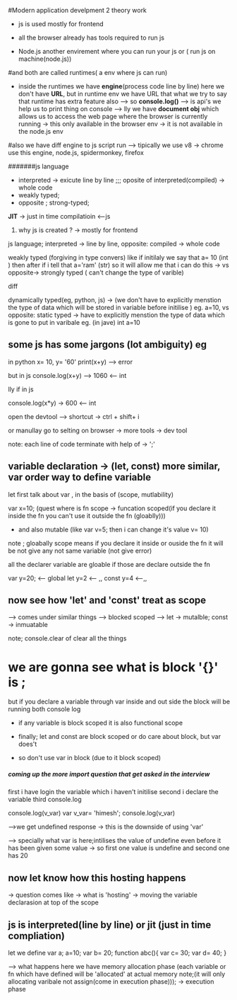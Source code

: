 #Modern application develpment 2 theory work

- js is used mostly for frontend

- all the browser already has tools required to run js
- Node.js another envirement where you can run your js or ( run js on machine(node.js))

#and both are called runtimes( a env where js can run)

- inside the runtimes we have **engine**(process code line by line) here we don't have **URL**, but in runtime env we have URL that what we try to say that runtime has extra feature also
  --> so **console.log()** --> is api's we help us to print thing on console
  --> lly we have **document obj** which allows us to access the web page where the browser is currently running -> this only available in the browser env -> it is not available in the node.js env

#also we have diff engine to js script run --> tipically we use v8 -> chrome use this engine, node.js, spidermonkey, firefox

#######js language

- interpreted -> exicute line by line ;;; oposite of interpreted(compiled) -> whole code
- weakly typed;
- opposite ; strong-typed;

**JIT** -> just in time compilatioin <--js

1. why js is created ?
   -> mostly for frontend

js language;
interpreted -> line by line, opposite: compiled -> whole code

weakly typed (forgiving in type convers) like if initilaly we say that a= 10 (int ) then after if i tell that a='ram' (str) so it will allow me that i can do this -> vs opposite-> strongly typed ( can't change the type of varible)

diff

dynamically typed(eg, python, js) -> (we don't have to explicitly menstion the type of data which will be stored in variable before initilise ) eg. a=10, vs opposite: static typed -> have to explicitly menstion the type of data which is gone to put in varibale eg. (in jave) int a=10

## some js has some jargons (lot ambiguity) eg

in python
x= 10, y= '60'
print(x+y) --> error

but in js
console.log(x+y) --> 1060 <-- int

lly if
in js

console.log(x\*y) -> 600 <-- int

open the devtool --> shortcut -> ctrl + shift+ i

or manullay go to selting on browser -> more tools -> dev tool

note: each line of code terminate with help of -> ';'

## variable declaration -> (let, const) more similar, var order way to define variable

let first talk about var , in the basis of (scope, mutlability)

var x=10; (quest where is fn scope -> funcation scoped(if you declare it inside the fn you can't use it outside the fn (gloablly)))

- and also mutable (like var v=5; then i can change it's value v= 10)

note ; gloabally scope means if you declare it inside or ouside the fn it will be not give any not same variable (not give error)

all the declarer variable are gloable if those are declare outside the fn

var y=20; <-- global
let y=2 <-- ,,
const y=4 <--,,

## now see how 'let' and 'const' treat as scope

--> comes under similar things
--> blocked scoped
--> let -> mutalble; const -> inmuatable


note; console.clear of clear all the things

# we are gonna see what is block '{}' is ; 
but if you declare a variable through var inside and out side the block will be running both console log


* if any variable is block scoped it is also functional scope


* finally; let and const are block scoped or do care about block, but var does't

* so don't use var in block (due to it block scoped)

##### coming up the more import question that get asked in the interview

first i have login the variable which i haven't initilise 
second i declare the variable
third console.log

console.log(v_var)
var v_var= 'himesh';
console.log(v_var)

-->we get undefined response -> this is the downside of using 'var'

--> specially what var is here;intilises the value of undefine even before it has been given some value -> so first one value is undefine and second one has 20


## now let know how this hosting happens

-> question comes like -> what is 'hosting' -> moving the variable declarasion  at top of the scope

## js is interpreted(line by line) or jit (just in time compliation)

let we define
var a;
a=10;
var b= 20;
function abc(){
  var c= 30;
  var d= 40;
}


--> what happens here we have memory allocation phase (each variable or fn which have defined will be 'allocated' at actual memory note;(it will only allocating varibale not assign(come in execution phase))); -> execution phase